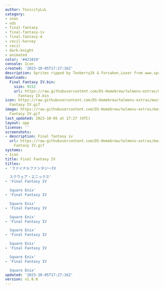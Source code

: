 ```yaml
---
author: ToxicityLvL
category:
- snes
- nds
- final-fantasy
- final-fantasy-iv
- final-fantasy-4
- cecil-harvey
- cecil
- dark-knight
- animated
color: '#421019'
console: Icon
created: '2023-10-05T17:27:16Z'
description: Sprites ripped by Tonberry2k & Forsaken_Loser from www.spriters-resource.com
downloads:
  Final Fantasy IV.bin:
    size: 9152
    url: https://raw.githubusercontent.com/DS-Homebrew/twlmenu-extras/master/_nds/TWiLightMenu/icons/Final
      Fantasy IV.bin
icon: https://raw.githubusercontent.com/DS-Homebrew/twlmenu-extras/master/_nds/TWiLightMenu/icons/gif/Final
  Fantasy IV.gif
image: https://raw.githubusercontent.com/DS-Homebrew/twlmenu-extras/master/_nds/TWiLightMenu/icons/gif/Final
  Fantasy IV.gif
last_updated: 2023-10-05 at 17:27 (UTC)
layout: app
license: ''
screenshots:
- description: Final fantasy iv
  url: https://raw.githubusercontent.com/DS-Homebrew/twlmenu-extras/master/_nds/TWiLightMenu/icons/gif/Final
    Fantasy IV.gif
systems:
- Icon
title: Final Fantasy IV
titles:
- 'ファイナルファンタジーIV

  スクウェア・エニックス'
- 'Final Fantasy IV

  Square Enix'
- 'Final Fantasy IV

  Square Enix'
- 'Final Fantasy IV

  Square Enix'
- 'Final Fantasy IV

  Square Enix'
- 'Final Fantasy IV

  Square Enix'
- 'Final Fantasy IV

  Square Enix'
- 'Final Fantasy IV

  Square Enix'
updated: '2023-10-05T17:27:16Z'
version: v1.0.0
---
```

